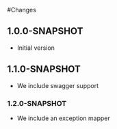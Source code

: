 #Changes

## 1.0.0-SNAPSHOT

- Initial version

## 1.1.0-SNAPSHOT

- We include swagger support

### 1.2.0-SNAPSHOT

- We include an exception mapper